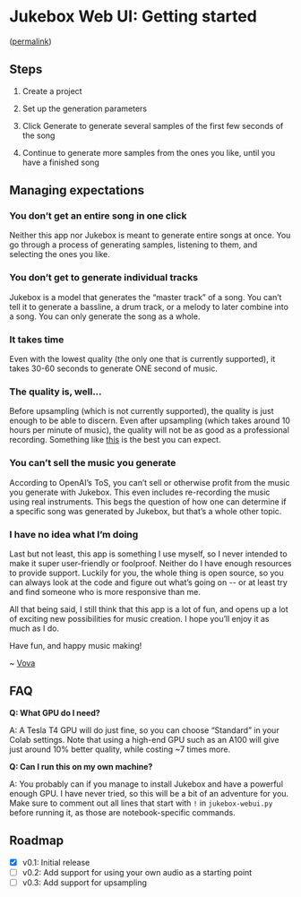 # Jukebox Web UI: Getting started

([permalink](https://github.com/vzakharov/jukebox-webui/blob/main/docs/getting-started.md))

## Steps

1. Create a project

2. Set up the generation parameters

3. Click Generate to generate several samples of the first few seconds of the song

4. Continue to generate more samples from the ones you like, until you have a finished song

## Managing expectations

### You don’t get an entire song in one click

Neither this app nor Jukebox is meant to generate entire songs at once. You go through a process of generating samples, listening to them, and selecting the ones you like.

### You don’t get to generate individual tracks

Jukebox is a model that generates the “master track” of a song. You can’t tell it to generate a bassline, a drum track, or a melody to later combine into a song. You can only generate the song as a whole.

### It takes time

Even with the lowest quality (the only one that is currently supported), it takes 30-60 seconds to generate ONE second of music.

### The quality is, well...

Before upsampling (which is not currently supported), the quality is just enough to be able to discern. Even after upsampling (which takes around 10 hours per minute of music), the quality will not be as good as a professional recording. Something like [this](https://www.youtube.com/watch?v=xeJesnxvKB0&list=PLhW3E8TjBWfjs3DK57_FmPv9Ag62WGxNJ&index=3) is the best you can expect.

### You can’t sell the music you generate

According to OpenAI’s ToS, you can’t sell or otherwise profit from the music you generate with Jukebox. This even includes re-recording the music using real instruments. This begs the question of how one can determine if a specific song was generated by Jukebox, but that’s a whole other topic.

### I have no idea what I’m doing

Last but not least, this app is something I use myself, so I never intended to make it super user-friendly or foolproof. Neither do I have enough resources to provide support. Luckily for you, the whole thing is open source, so you can always look at the code and figure out what’s going on -- or at least try and find someone who is more responsive than me.

All that being said, I still think that this app is a lot of fun, and opens up a lot of exciting new possibilities for music creation. I hope you’ll enjoy it as much as I do.

Have fun, and happy music making!

~ [Vova](https://twitter.com/vovahimself)

## FAQ

**Q: What GPU do I need?**

A: A Tesla T4 GPU will do just fine, so you can choose “Standard” in your Colab settings. Note that using a high-end GPU such as an A100 will give just around 10% better quality, while costing ~7 times more.

**Q: Can I run this on my own machine?**

A: You probably can if you manage to install Jukebox and have a powerful enough GPU. I have never tried, so this will be a bit of an adventure for you. Make sure to comment out all lines that start with `!` in `jukebox-webui.py` before running it, as those are notebook-specific commands.

## Roadmap

- [x] v0.1: Initial release
- [ ] v0.2: Add support for using your own audio as a starting point
- [ ] v0.3: Add support for upsampling